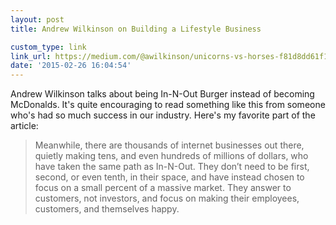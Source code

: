 ```yaml
---
layout: post
title: Andrew Wilkinson on Building a Lifestyle Business

custom_type: link
link_url: https://medium.com/@awilkinson/unicorns-vs-horses-f81d8dd61f17
date: '2015-02-26 16:04:54'
---
```

Andrew Wilkinson talks about being In-N-Out Burger instead of becoming McDonalds. It's quite encouraging to read something like this from someone who's had so much success in our industry. Here's my favorite part of the article:

> Meanwhile, there are thousands of internet businesses out there, quietly making tens, and even hundreds of millions of dollars, who have taken the same path as In-N-Out. They don’t need to be first, second, or even tenth, in their space, and have instead chosen to focus on a small percent of a massive market. They answer to customers, not investors, and focus on making their employees, customers, and themselves happy.

